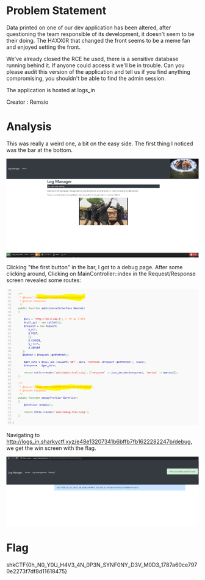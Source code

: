 # Problem Statement

Data printed on one of our dev application has been altered, after questioning the team responsible of its development, it doesn't seem to be their doing. The H4XX0R that changed the front seems to be a meme fan and enjoyed setting the front.

We've already closed the RCE he used, there is a sensitive database running behind it. If anyone could access it we'll be in trouble. Can you please audit this version of the application and tell us if you find anything compromising, you shouldn't be able to find the admin session.

The application is hosted at logs_in

Creator : Remsio

# Analysis

This was really a weird one, a bit on the easy side. The first thing I noticed was the bar at the bottom. 

![](../Images/logman_1.PNG)

Clicking "the first button" in the bar, I got to a debug page. After some clicking around, Clicking on MainController::index in the Request/Response screen revealed some routes:

![](../Images/logman_2.PNG)

Navigating to http://logs_in.sharkyctf.xyz/e48e13207341b6bffb7fb1622282247b/debug, we get the win screen with the flag.

![](../Images/logman_3.PNG)

# Flag
shkCTF{0h_N0_Y0U_H4V3_4N_0P3N_SYNF0NY_D3V_M0D3_1787a60ce7970e2273f7df8d11618475}
